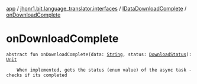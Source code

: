 [app](../../index.md) / [jhonr1.bit.language_translator.interfaces](../index.md) / [IDataDownloadComplete](index.md) / [onDownloadComplete](./on-download-complete.md)

# onDownloadComplete

`abstract fun onDownloadComplete(data: `[`String`](https://kotlinlang.org/api/latest/jvm/stdlib/kotlin/-string/index.html)`, status: `[`DownloadStatus`](../../jhonr1.bit.language_translator.enums/-download-status/index.md)`): `[`Unit`](https://kotlinlang.org/api/latest/jvm/stdlib/kotlin/-unit/index.html)

```
    When implemented, gets the status (enum value) of the async task - checks if its completed
```

